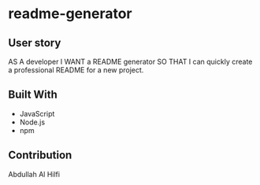 # readme-generator

## User story
AS A developer I WANT a README generator SO THAT I can quickly create a professional README for a new project.

## Built With
- JavaScript
- Node.js
- npm

## Contribution
Abdullah Al Hilfi